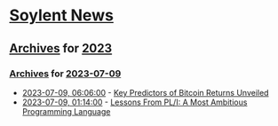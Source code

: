 # [Soylent News](../../../README.md)

## [Archives](../../index.md) for [2023](../index.md)

### [Archives](../../index.md) for [2023-07-09](index.md)

* [2023-07-09, 06:06:00](https://soylentnews.org/article.pl?sid=23/07/08/0647206&from=rss) - [Key Predictors of Bitcoin Returns Unveiled](https://soylentnews.org/article.pl?sid=23/07/08/0647206&from=rss)
* [2023-07-09, 01:14:00](https://soylentnews.org/article.pl?sid=23/07/08/0625229&from=rss) - [Lessons From PL/I: A Most Ambitious Programming Language](https://soylentnews.org/article.pl?sid=23/07/08/0625229&from=rss)

